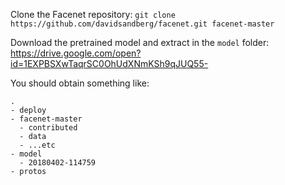 Clone the Facenet repository:
`git clone https://github.com/davidsandberg/facenet.git facenet-master`

Download the pretrained model and extract in the `model` folder:
https://drive.google.com/open?id=1EXPBSXwTaqrSC0OhUdXNmKSh9qJUQ55-


You should obtain something like:
```
.
- deploy
- facenet-master
  - contributed
  - data
  - ...etc
- model
  - 20180402-114759
- protos
```
